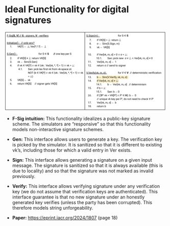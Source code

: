 # Ideal Functionality for digital signatures

![f-sig](https://github.com/dfirsov/uc_model_checking/blob/main/specs/f_sig_ideal/f_sig_ideal.png?raw=true)

- **F-Sig intuition:** This functionality idealizes a public-key signature scheme. The simulators are “responsive” so that this functionality models non-interactive signature schemes. 

- **Gen:** This interface allows users to generate a key. The verification key is picked by the simulator. It is sanitized so that it is different to existing vk’s, including those for which a valid entry in Ver exists.

- **Sign:** This interface allows generating a signature on a given input message. The signature is sanitized so that it is always available (this is due to locality) and so that the signature was not marked as invalid previously. 

- **Verify:** This interface allows verifying signature under any verification key (we do not assume that verification keys are authenticated). This interface guarantee is that no new signature under an honestly generated key verifies (unless the party has been corrupted). This therefore models string unforgeability. 

- **Paper:** https://eprint.iacr.org/2024/1807 (page 18)